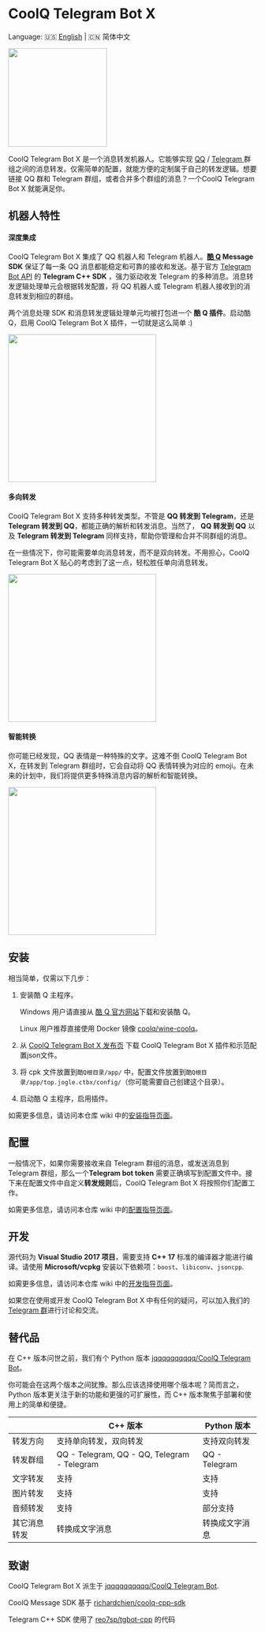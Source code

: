 # CoolQ Telegram Bot X

Language: 🇺🇸 [English](https://github.com/JogleLew/coolq-telegram-bot-x/blob/master/README.md) | 🇨🇳 简体中文

<img src="https://raw.githubusercontent.com/JogleLew/coolq-telegram-bot-x/resource/pic/logo.png" width="200">

CoolQ Telegram Bot X 是一个消息转发机器人。它能够实现 [QQ](https://im.qq.com/) / [Telegram ](https://telegram.org/)群组之间的消息转发。仅需简单的配置，就能方便的定制属于自己的转发逻辑。想要链接 QQ 群和 Telegram 群组，或者合并多个群组的消息？一个CoolQ Telegram Bot X 就能满足你。

## 机器人特性

#### 深度集成

CoolQ Telegram Bot X 集成了 QQ 机器人和 Telegram 机器人。**[酷 Q](https://cqp.cc/) Message SDK** 保证了每一条 QQ 消息都能稳定和可靠的接收和发送。基于官方 [Telegram Bot API](https://core.telegram.org/bots/api) 的 **Telegram C++ SDK** ，强力驱动收发 Telegram 的多种消息。消息转发逻辑处理单元会根据转发配置，将 QQ 机器人或 Telegram 机器人接收到的消息转发到相应的群组。

两个消息处理 SDK 和消息转发逻辑处理单元均被打包进一个 **酷 Q 插件**。启动酷 Q，启用 CoolQ Telegram Bot X 插件，一切就是这么简单 :)

<img src="https://raw.githubusercontent.com/JogleLew/coolq-telegram-bot-x/resource/pic/readme/readme-1.png" width="300">

#### 多向转发

CoolQ Telegram Bot X 支持多种转发类型。不管是 **QQ 转发到 Telegram**，还是 **Telegram 转发到 QQ**，都能正确的解析和转发消息。当然了， **QQ 转发到 QQ** 以及 **Telegram 转发到 Telegram** 同样支持，帮助你管理和合并不同群组的消息。

在一些情况下，你可能需要单向消息转发，而不是双向转发。不用担心，CoolQ Telegram Bot X 贴心的考虑到了这一点，轻松胜任单向消息转发。

<img src="https://raw.githubusercontent.com/JogleLew/coolq-telegram-bot-x/resource/pic/readme/readme-2.png" width="300">

#### 智能转换

你可能已经发现，QQ 表情是一种特殊的文字。这难不倒 CoolQ Telegram Bot X，在转发到 Telegram 群组时，它会自动将 QQ 表情转换为对应的 emoji。在未来的计划中，我们将提供更多特殊消息内容的解析和智能转换。

<img src="https://raw.githubusercontent.com/JogleLew/coolq-telegram-bot-x/resource/pic/readme/readme-3.png" width="300">

## 安装

相当简单，仅需以下几步：

1. 安装酷 Q 主程序。

   Windows 用户请直接从 [酷 Q 官方网站](https://cqp.cc/)下载和安装酷 Q。

   Linux 用户推荐直接使用 Docker 镜像 [coolq/wine-coolq](https://hub.docker.com/r/coolq/wine-coolq/builds/)。

2. 从 [CoolQ Telegram Bot X 发布页](https://github.com/JogleLew/coolq-telegram-bot-x/releases) 下载 CoolQ Telegram Bot X 插件和示范配置json文件。

3. 将 cpk 文件放置到`酷Q根目录/app/` 中，配置文件放置到`酷Q根目录/app/top.jogle.ctbx/config/`（你可能需要自己创建这个目录）。

4. 启动酷 Q 主程序，启用插件。

如需更多信息，请访问本仓库 wiki 中的[安装指导页面](https://github.com/JogleLew/coolq-telegram-bot-x/wiki/%E5%AE%89%E8%A3%85%E6%8C%87%E5%AF%BC)。

## 配置

一般情况下，如果你需要接收来自 Telegram 群组的消息，或发送消息到 Telegram 群组，那么一个**Telegram bot token** 需要正确填写到配置文件中。接下来在配置文件中自定义**转发规则**后，CoolQ Telegram Bot X 将按照你们配置工作。

如需更多信息，请访问本仓库 wiki 中的[配置指导页面](https://github.com/JogleLew/coolq-telegram-bot-x/wiki/%E9%85%8D%E7%BD%AE%E6%8C%87%E5%AF%BC)。

## 开发

源代码为 **Visual Studio 2017 项目**，需要支持 **C++ 17** 标准的编译器才能进行编译。请使用 **Microsoft/vcpkg** 安装以下依赖项：`boost`、`libiconv`、`jsoncpp`.

如需更多信息，请访问本仓库 wiki 中的[开发指导页面](https://github.com/JogleLew/coolq-telegram-bot-x/wiki/%E5%BC%80%E5%8F%91%E6%8C%87%E5%AF%BC)。

如果您在使用或开发 CoolQ Telegram Bot X 中有任何的疑问，可以加入我们的 [Telegram 群](https://t.me/CoolqTelegramBot)进行讨论和交流。

## 替代品

在 C++ 版本问世之前，我们有个 Python 版本 [jqqqqqqqqqq/CoolQ Telegram Bot](https://github.com/jqqqqqqqqqq/coolq-telegram-bot)。

你可能会在这两个版本之间犹豫。那么应该选择使用哪个版本呢？简而言之，Python 版本更关注于新的功能和更强的可扩展性，而 C++ 版本聚焦于部署和使用上的简单和便捷。

|              | C++ 版本                                    | Python 版本    |
| ------------ | ------------------------------------------- | -------------- |
| 转发方向     | 支持单向转发，双向转发                      | 支持双向转发   |
| 转发群组     | QQ - Telegram, QQ - QQ, Telegram - Telegram | QQ - Telegram  |
| 文字转发     | 支持                                        | 支持           |
| 图片转发     | 支持                                        | 支持           |
| 音频转发     | 支持                                        | 部分支持       |
| 其它消息转发 | 转换成文字消息                              | 转换成文字消息 |

## 致谢

CoolQ Telegram Bot X 派生于 [jqqqqqqqqqq/CoolQ Telegram Bot](https://github.com/jqqqqqqqqqq/coolq-telegram-bot).

CoolQ Message SDK 基于 [richardchien/coolq-cpp-sdk](https://github.com/richardchien/coolq-cpp-sdk)

Telegram C++ SDK 使用了 [reo7sp/tgbot-cpp](https://github.com/reo7sp/tgbot-cpp) 的代码
